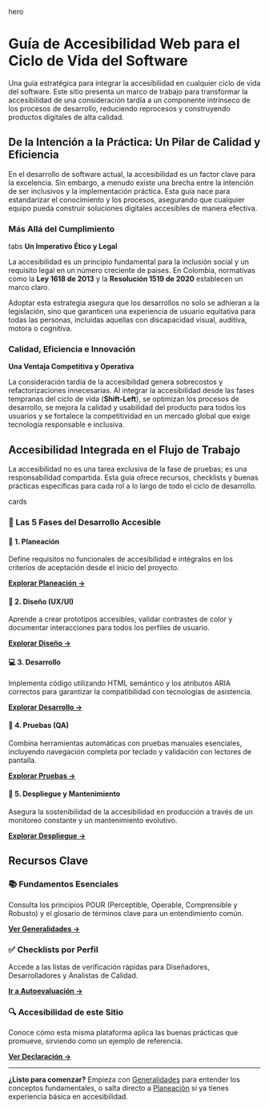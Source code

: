 
hero
# Guía de Accesibilidad Web para el Ciclo de Vida del Software

Una guía estratégica para integrar la accesibilidad en cualquier ciclo de vida del software. Este sitio presenta un marco de trabajo para transformar la accesibilidad de una consideración tardía a un componente intrínseco de los procesos de desarrollo, reduciendo reprocesos y construyendo productos digitales de alta calidad.

## De la Intención a la Práctica: Un Pilar de Calidad y Eficiencia

En el desarrollo de software actual, la accesibilidad es un factor clave para la excelencia. Sin embargo, a menudo existe una brecha entre la intención de ser inclusivos y la implementación práctica. Esta guía nace para estandarizar el conocimiento y los procesos, asegurando que cualquier equipo pueda construir soluciones digitales accesibles de manera efectiva.

### Más Allá del Cumplimiento

tabs
**Un Imperativo Ético y Legal**

La accesibilidad es un principio fundamental para la inclusión social y un requisito legal en un número creciente de países. En Colombia, normativas como la **Ley 1618 de 2013** y la **Resolución 1519 de 2020** establecen un marco claro. 

Adoptar esta estrategia asegura que los desarrollos no solo se adhieran a la legislación, sino que garanticen una experiencia de usuario equitativa para todas las personas, incluidas aquellas con discapacidad visual, auditiva, motora o cognitiva.

### Calidad, Eficiencia e Innovación

**Una Ventaja Competitiva y Operativa**

La consideración tardía de la accesibilidad genera sobrecostos y refactorizaciones innecesarias. Al integrar la accesibilidad desde las fases tempranas del ciclo de vida (**Shift-Left**), se optimizan los procesos de desarrollo, se mejora la calidad y usabilidad del producto para todos los usuarios y se fortalece la competitividad en un mercado global que exige tecnología responsable e inclusiva.

## Accesibilidad Integrada en el Flujo de Trabajo

La accesibilidad no es una tarea exclusiva de la fase de pruebas; es una responsabilidad compartida. Esta guía ofrece recursos, checklists y buenas prácticas específicas para cada rol a lo largo de todo el ciclo de desarrollo.

cards
### 🔄 Las 5 Fases del Desarrollo Accesible

#### 📑 1. Planeación
Define requisitos no funcionales de accesibilidad e intégralos en los criterios de aceptación desde el inicio del proyecto.

**[Explorar Planeación →](/fases/planeacion)**

#### 🎨 2. Diseño (UX/UI)
Aprende a crear prototipos accesibles, validar contrastes de color y documentar interacciones para todos los perfiles de usuario.

**[Explorar Diseño →](/fases/diseño)**

#### 💻 3. Desarrollo
Implementa código utilizando HTML semántico y los atributos ARIA correctos para garantizar la compatibilidad con tecnologías de asistencia.

**[Explorar Desarrollo →](/fases/desarrollo)**

#### 🧪 4. Pruebas (QA)
Combina herramientas automáticas con pruebas manuales esenciales, incluyendo navegación completa por teclado y validación con lectores de pantalla.

**[Explorar Pruebas →](/fases/pruebas)**

#### 🚀 5. Despliegue y Mantenimiento
Asegura la sostenibilidad de la accesibilidad en producción a través de un monitoreo constante y un mantenimiento evolutivo.

**[Explorar Despliegue →](/fases/despliegue)**

## Recursos Clave

### 📚 Fundamentos Esenciales
Consulta los principios POUR (Perceptible, Operable, Comprensible y Robusto) y el glosario de términos clave para un entendimiento común.

**[Ver Generalidades →](/generalidades)**

### ✅ Checklists por Perfil
Accede a las listas de verificación rápidas para Diseñadores, Desarrolladores y Analistas de Calidad.

**[Ir a Autoevaluación →](/autoevaluacion)**

### 🔍 Accesibilidad de este Sitio
Conoce cómo esta misma plataforma aplica las buenas prácticas que promueve, sirviendo como un ejemplo de referencia.

**[Ver Declaración →](/accesibilidad-sitio)**

---

**¿Listo para comenzar?** Empieza con [Generalidades](/generalidades) para entender los conceptos fundamentales, o salta directo a [Planeación](/fases/planeacion) si ya tienes experiencia básica en accesibilidad.